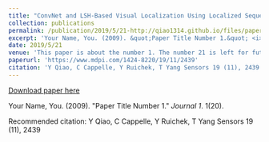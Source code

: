 ```yaml
---
title: "ConvNet and LSH-Based Visual Localization Using Localized Sequence Matching"
collection: publications
permalink: /publication/2019/5/21-http://qiao1314.github.io/files/paper20.pdf
excerpt: 'Your Name, You. (2009). &quot;Paper Title Number 1.&quot; <i>Journal 1</i>. 1(20).'
date: 2019/5/21
venue: 'This paper is about the number 1. The number 21 is left for future work.'
paperurl: 'https://www.mdpi.com/1424-8220/19/11/2439'
citation: 'Y Qiao, C Cappelle, Y Ruichek, T Yang Sensors 19 (11), 2439'
---
```


<a href='https://www.mdpi.com/1424-8220/19/11/2439'>Download paper here</a>

Your Name, You. (2009). &quot;Paper Title Number 1.&quot; <i>Journal 1</i>. 1(20).

Recommended citation: Y Qiao, C Cappelle, Y Ruichek, T Yang Sensors 19 (11), 2439